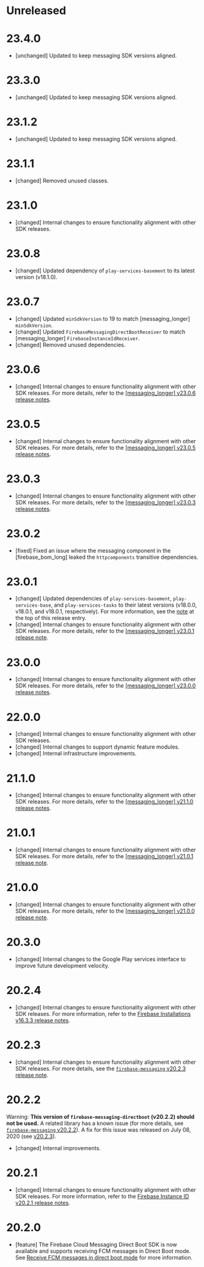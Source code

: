 # Unreleased


# 23.4.0
* [unchanged] Updated to keep messaging SDK versions aligned.

# 23.3.0
* [unchanged] Updated to keep messaging SDK versions aligned.

# 23.1.2
* [unchanged] Updated to keep messaging SDK versions aligned.

# 23.1.1
* [changed] Removed unused classes.

# 23.1.0
* [changed] Internal changes to ensure functionality alignment with other
  SDK releases.

# 23.0.8
* [changed] Updated dependency of `play-services-basement` to its latest
  version (v18.1.0).

# 23.0.7
* [changed] Updated `minSdkVersion` to 19 to match [messaging_longer]
  `minSdkVersion`.
* [changed] Updated `FirebaseMessagingDirectBootReceiver` to match
  [messaging_longer] `FirebaseInstanceIdReceiver`.
* [changed] Removed unused dependencies.

# 23.0.6
* [changed] Internal changes to ensure functionality alignment with other
  SDK releases. For more details, refer to the
  [[messaging_longer] v23.0.6 release notes](/support/release-notes/android#messaging_v23-0-6).

# 23.0.5
* [changed] Internal changes to ensure functionality alignment with other
  SDK releases. For more details, refer to the
  [[messaging_longer] v23.0.5 release notes](/support/release-notes/android#messaging_v23-0-5).

# 23.0.3
* [changed] Internal changes to ensure functionality alignment with other
  SDK releases. For more details, refer to the
  [[messaging_longer] v23.0.3 release notes](/support/release-notes/android#messaging_v23-0-3).

# 23.0.2
* [fixed] Fixed an issue where the messaging component in
  the [firebase_bom_long] leaked the `httpcomponents` transitive dependencies.

# 23.0.1
* [changed] Updated dependencies of `play-services-basement`,
  `play-services-base`, and `play-services-tasks` to their latest versions
  (v18.0.0, v18.0.1, and v18.0.1, respectively). For more information, see the
  [note](#basement18-0-0_base18-0-1_tasks18-0-1) at the top of this release
  entry.
* [changed] Internal changes to ensure functionality alignment with other SDK
  releases. For more details, refer to the
  [[messaging_longer] v23.0.1 release note](/support/release-notes/android#messaging_v23-0-1).

# 23.0.0
* [changed] Internal changes to ensure functionality alignment with other
  SDK releases. For more details, refer to the
  [[messaging_longer] v23.0.0 release notes](/support/release-notes/android#messaging_v23-0-0).

# 22.0.0
* [changed] Internal changes to ensure functionality alignment with other
  SDK releases.
* [changed] Internal changes to support dynamic feature modules.
* [changed] Internal infrastructure improvements.

# 21.1.0
* [changed] Internal changes to ensure functionality alignment with other
  SDK releases. For more details, refer to the
  [[messaging_longer] v21.1.0 release notes](/support/release-notes/android#messaging_v21-1-0).

# 21.0.1
* [changed] Internal changes to ensure functionality alignment with other SDK
  releases. For more details, refer to the
  [[messaging_longer] v21.0.1 release note](/support/release-notes/android#messaging_v21-0-1).

# 21.0.0
* [changed] Internal changes to ensure functionality alignment with other SDK
  releases. For more details, refer to the
  [[messaging_longer] v21.0.0 release note](/support/release-notes/android#messaging_v21-0-0).

# 20.3.0
* [changed] Internal changes to the Google Play services interface to improve
  future development velocity.

# 20.2.4
* [changed] Internal changes to ensure functionality alignment with other SDK
  releases. For more information, refer to the
  [Firebase Installations v16.3.3 release notes](/support/release-notes/android#installations_v16-3-3).

# 20.2.3
* [changed] Internal changes to ensure functionality alignment with other SDK
  releases. For more details, see the
  [`firebase-messaging` v20.2.3 release note](/support/release-notes/android#messaging_v20-2-3).

# 20.2.2
Warning: **This version of `firebase-messaging-directboot` (v20.2.2) should not
be used.** A related library has a known issue (for more details, see
[`firebase-messaging` v20.2.2](/support/release-notes/android#messaging_v20-2-2)).
A fix for this issue was released on July 08, 2020
(see [v20.2.3](/support/release-notes/android#messaging-directboot_v20-2-3)).

* [changed] Internal improvements.

# 20.2.1
* [changed] Internal changes to ensure functionality alignment with other SDK
  releases. For more information, refer to the
  [Firebase Instance ID v20.2.1 release notes](/support/release-notes/android#iid_v20-2-1).

# 20.2.0
* [feature] The Firebase Cloud Messaging Direct Boot SDK is now available
  and supports receiving FCM messages in Direct Boot mode. See
  [Receive FCM messages in direct boot mode](/docs/cloud-messaging/android/receive#receive_fcm_messages_in_direct_boot_mode)
  for more information.

